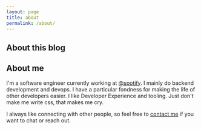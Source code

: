 ```yaml
---
layout: page
title: about
permalink: /about/
---
```


## About this blog

## About me

I'm a software engineer currently working at [@spotify](https://spotify.com). I mainly do backend development and devops. I have a particular fondness for making the life of other developers easier. I like Developer Experience and tooling. Just don't make me write css, that makes me cry. 

I always like connecting with other people, so feel free to [contact me](/contact) if you want to chat or reach out.

<!-- You've landed in my digital garden: I'll add notes and pages about topics that interest me. Some things may be blog posts, some may be collections (think bullet journal collections[](https://bulletjournal.com/blogs/bulletjournalist/collections) of books, movies, and what not.
<!-- 
You can get in touch with me by [email](mailto:kevinwyckmans@gmail.com), or [twitter](https://twitter.com/kwyckmans). I don't post a lot on the latter one, but I see what's coming in 🙂.

If you've got any feedback about how this is set-up, or about something I wrote, feel free to let me know, alwyas happy to improve.

There's a [list of all posts](posts.md) planted in the garden. --> 

